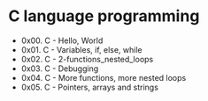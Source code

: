 # C language programming
- 0x00. C - Hello, World
- 0x01. C - Variables, if, else, while
- 0x02.  C - 2-functions_nested_loops
- 0x03. C - Debugging 
- 0x04. C - More functions, more nested loops
- 0x05. C - Pointers, arrays and strings

